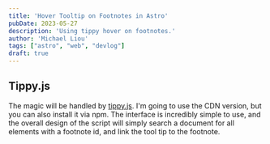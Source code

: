 ```yaml
---
title: 'Hover Tooltip on Footnotes in Astro'
pubDate: 2023-05-27
description: 'Using tippy hover on footnotes.'
author: 'Michael Liou'
tags: ["astro", "web", "devlog"]
draft: true
---
```


<!-- https://github.com/quarto-dev/quarto-cli/blob/809fe8c1da6286c0c2d8028ff72fe70ec1cb6e4e/src/resources/formats/html/templates/quarto-html.ejs#L378 -->

## Tippy.js

The magic will be handled by [tippy.js](https://atomiks.github.io/tippyjs/). I'm going to use the CDN version, but you can also install it via npm. The interface is incredibly simple to use, and the overall design of the script will simply search a document for all elements with a footnote id, and link the tool tip to the footnote.

